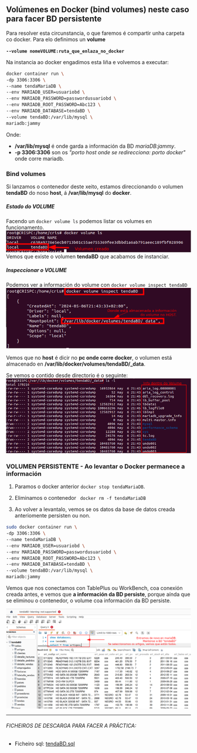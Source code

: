 ## Volúmenes en Docker (bind volumes) neste caso para facer BD persistente

Para resolver esta circunstancia, o que faremos é compartir unha carpeta co docker. Para elo definimos un **volume**

**```--volume nomeVOLUME:ruta_que_enlaza_no_docker```**

Na instancia ao docker engadimos esta liña e volvemos a executar:

```bash
docker container run \
-dp 3306:3306 \
--name tendaMariaDB \
--env MARIADB_USER=usuariobd \
--env MARIADB_PASSWORD=passwordusuariobd \
--env MARIADB_ROOT_PASSWORD=Abc123 \
--env MARIADB_DATABASE=tendaBD \
--volume tendaBD:/var/lib/mysql \
mariadb:jammy
```
Onde: 
- **/var/lib/mysql**  é onde garda a información da BD *mariaDB:jammy*.
- **-p 3306:3306**  son os *"porto host onde se redirecciona: porto docker"* onde corre mariadb.

### Bind volumes

Si lanzamos o contenedor deste xeito, estamos direccionando o volumen **tendaBD** do noso **host**, á **/var/lib/mysql** do **docker**.

##### Estado do VOLUME
Facendo un ```docker volume ls``` podemos listar os volumes en funcionamento.
![](images/dockermariadbVOLUME-LS.png)
Vemos que existe o volumen **tendaBD** que acabamos de instanciar.

##### Inspeccionar o VOLUME
Podemos ver a información do volume con ```docker volume inspect tendaBD```
![Volume inspect](images/dockermariadbVOLUME-INSPECT.png)

Vemos que no **host** é dicir no **pc onde corre docker**, o volumen está almacenado en **/var/lib/docker/volumes/tendaBD/_data**.

Se vemos o contido desde directorio é o seguinte:
![](images/dockermariadbVOLUME-infodentrocarpetavolume.png)

### VOLUMEN PERSISTENTE - Ao levantar o Docker permanece a información

1) Paramos o docker anterior  ```docker stop tendaMariaDB```.

1) Eliminamos o contenedor ``` docker rm -f tendaMariaDB```

1) Ao volver a levantalo, vemos se os datos da base de datos creada anteriomente persisten ou non.

```bash
sudo docker container run \
-dp 3306:3306 \
--name tendaMariaDB \
--env MARIADB_USER=usuariobd \
--env MARIADB_PASSWORD=passwordusuariobd \
--env MARIADB_ROOT_PASSWORD=Abc123 \
--env MARIADB_DATABASE=tendaBD \
--volume tendaBD:/var/lib/mysql \
mariadb:jammy
```
Vemos que nos conectamos con TablePlus ou WorkBench, coa conexión creada antes, e vemos que **a información da BD persiste**, porque aínda que se eliminou o contenedor, o volume coa información da BD persiste.

![](images/dockermariadbLEVANTADA-BD-OK.png)

---
###### FICHEIROS DE DESCARGA PARA FACER A PRÁCTICA:
- Ficheiro sql: [tendaBD.sql](scripts/tendaBD.sql)